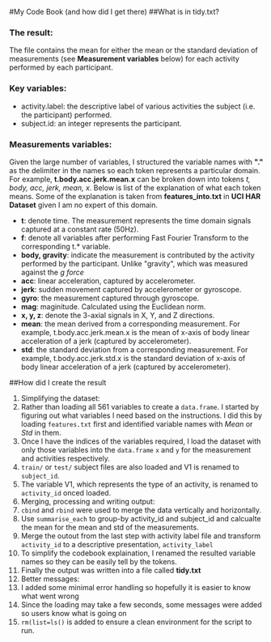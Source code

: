 #My Code Book (and how did I get there)
##What is in tidy.txt?
### The result:
The file contains the mean for either the mean or the standard deviation of measurements (see **Measurement variables** below) for each activity performed by each participant. 
### Key variables:
  * activity.label: the descriptive label of various activities the subject (i.e. the participant) performed.
  * subject.id: an integer represents the participant.

### Measurements variables:
  Given the large number of variables, I structured the variable names with **"."** as the delimiter in the names so each token represents a particular domain. For example, **t.body.acc.jerk.mean.x** can be broken down into tokens *t, body, acc, jerk, mean, x*. Below is list of the explanation of what each token means. Some of the explanation is taken from **features_into.txt** in **UCI HAR Dataset** given I am no expert of this domain.
  * __t__: denote time. The measurement represents the time domain signals captured at a constant rate (50Hz).
  * __f__: denote all variables after performing Fast Fourier Transform to the corresponding t.* variable.
  * __body, gravity__: indicate the measurement is contributed by the activity performed by the participant. Unlike "gravity", which was measured against the *g force*
  * __acc__: linear acceleration, captured by accelerometer.
  * __jerk__: sudden movement captured by accelerometer or gyroscope.
  * __gyro__: the measurement captured through gyroscope.
  * __mag__: maginitude. Calculated using the Euclidean norm.
  * __x, y, z__: denote the 3-axial signals in X, Y, and Z directions.
  * __mean__: the mean derived from a corresponding measurement. For example, t.body.acc.jerk.mean.x is the mean of x-axis of body linear acceleration of a jerk (captured by accelerometer).
  * __std__: the standard deviation from a corresponding measurement. For example, t.body.acc.jerk.std.x is the standard deviation of x-axis of body linear acceleration of a jerk (captured by accelerometer).

##How did I create the result
1. Simplifying the dataset:
  1. Rather than loading all 561 variables to create a `data.frame`. I started by figuring out what variables I need based on the instructions. I did this by loading `features.txt` first and identified variable names with *Mean* or *Std* in them.
  2. Once I have the indices of the variables required, I load the dataset with only those variables into the `data.frame` `x` and `y` for the measurement and activities respectively.
  3. `train/` or `test/` subject files are also loaded and V1 is renamed to `subject_id`.
  4. The variable V1, which represents the type of an activity, is renamed to `activity_id` onced loaded.
2. Merging, processing and writing output:
  1. `cbind` and `rbind` were used to merge the data vertically and horizontally.
  2. Use `summarise_each` to group-by activity_id and subject_id and calcualte the mean for the mean and std of the measurements.
  3. Merge the outout from the last step with activity label file and transform `activity_id` to a descriptive presentation, `activity_label` 
  4. To simplify the codebook explaination, I renamed the resulted variable names so they can be easily tell by the tokens.
  5. Finally the output was written into a file called **tidy.txt**
3. Better messages:
  1. I added some minimal error handling so hopefully it is easier to know what went wrong
  2. Since the loading may take a few seconds, some messages were added so users know what is going on
  3. `rm(list=ls()` is added to ensure a clean environment for the script to run.
  
